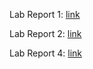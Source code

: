 Lab Report 1: [link](https://jina-leemon.github.io/CSE15L/Lab_report_1/Lab_report_1)

Lab Report 2: [link](https://jina-leemon.github.io/CSE15L/Lab_report_2/Lab_report_2)

Lab Report 4: [link](https://jina-leemon.github.io/CSE15L/Lab_report_4/Lab_report_4)
